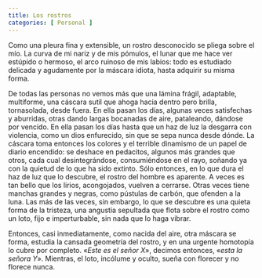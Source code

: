 ```yaml
---
title: Los rostros 
categories: [ Personal ]
---
```


Como una pleura fina y extensible, un rostro desconocido se pliega sobre el
mío. La curva de mi nariz y de mis pómulos, el lunar que me hace ver estúpido 
o hermoso, el arco ruinoso de mis labios: todo es estudiado delicada y agudamente
por la máscara idiota, hasta adquirir su misma forma.

De todas las personas no vemos más que una lámina frágil, adaptable,
multiforme, una cáscara sutil que ahoga hacia dentro pero brilla, tornasolada,
desde fuera. En ella pasan los días, algunas veces satisfechas y aburridas, otras dando
largas bocanadas de aire, pataleando, dándose por vencido. En ella pasan los días 
hasta que un haz de luz la desgarra con violencia,
como un dios enfurecido, sin que se sepa nunca desde dónde. La cáscara toma entonces los colores 
y el terrible dinamismo de un papel de diario encendido: se deshace en pedacitos,
algunos más grandes que otros, cada cual desintegrándose, consumiéndose en el
rayo, soñando ya con la quietud de lo que ha sido extinto. Sólo entonces, en lo
que dura el haz de luz que lo descubre, el rostro del hombre es aparente. A
veces es tan bello que los lirios, acongojados, vuelven a cerrarse. Otras veces
tiene manchas grandes y negras, como pústulas de carbón, que ofenden a la luna.
Las más de las veces, sin embargo, lo que se descubre es una quieta forma de la
tristeza, una angustia sepultada que flota sobre el rostro como un loto, fijo e
imperturbable, sin nada que lo haga vibrar. 

Entonces, casi inmediatamente, como nacida del aire, otra máscara se forma, estudia la cansada geometría del
rostro, y en una urgente homotopía lo cubre por completo. «*Este es el señor
X*», decimos entonces, «*esta la señora Y*». Mientras, el loto, incólume y
oculto, sueña con florecer y no florece nunca.

